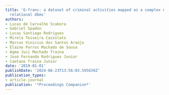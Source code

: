 ```yaml
---
title: 'G-franc: a dataset of criminal activities mapped as a complex network in a
  relational dbms'
authors:
- Lucas de Carvalho Scabora
- Gabriel Spadon
- Lucas Santiago Rodrigues
- Mirela Teixeira Cazzolato
- Marcus Vinicius dos Santos Araújo
- Elaine Parros Machado de Sousa
- Agma Juci Machado Traina
- José Fernando Rodrigues Junior
- Caetano Traina Junior
date: '2019-01-01'
publishDate: '2024-06-23T13:56:03.595639Z'
publication_types:
- article-journal
publication: '*Proceedings Companion*'
---
```


